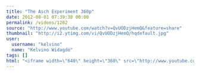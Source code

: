 ```yaml
---
title: "The Asch Experiment 360p"
date: 2012-08-01 07:39:38 00:00
permalink: /videos/1202
source: "http://www.youtube.com/watch?v=QvUODzjHemQ&feature=share"
thumbnail: "http://i2.ytimg.com/vi/QvUODzjHemQ/hqdefault.jpg"
user:
  username: "kelvino"
  name: "Kelvino Widagdo"
tags: []
html: "<iframe width=\"640\" height=\"360\" src=\"http://www.youtube.com/embed/QvUODzjHemQ?wmode=transparent&fs=1&feature=oembed\" frameborder=\"0\" allowfullscreen></iframe>"
---
```


